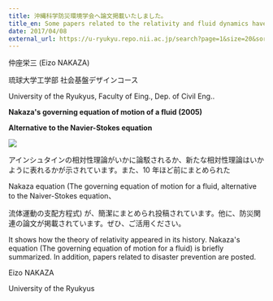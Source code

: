 ```yaml
---
title: 沖縄科学防災環境学会へ論文掲載いたしました。
title_en: Some papers related to the relativity and fluid dynamics have been published.
date: 2017/04/08
external_url: https://u-ryukyu.repo.nii.ac.jp/search?page=1&size=20&sort=-createdate&search_type=2&q=1657698443681&timestamp=1658722077.3386552
---
```


仲座栄三 (Eizo NAKAZA)

琉球大学工学部 社会基盤デザインコース

University of the Ryukyus, Faculty of Eing., Dep. of Civil Eng..

**Nakaza's governing equation of motion of a fluid (2005)**

**Alternative to the Navier-Stokes equation**

![](/uploads/20170603-153155.png)

アインシュタインの相対性理論がいかに論駁されるか、新たな相対性理論はいかように表れるかが示されています。また、10 年ほど前にまとめられた

Nakaza equation (The governing equation of motion for a fluid, alternative to the Naiver-Stokes equation、

流体運動の支配方程式) が、簡潔にまとめられ投稿されています。他に、防災関連の論文が掲載されています。ぜひ、ご活用ください。

It shows how the theory of relativity appeared in its history. Nakaza's equation (The governing equation of motion for a fluid) is briefly summarized. In addition, papers related to disaster prevention are posted.

Eizo NAKAZA

University of the Ryukyus
